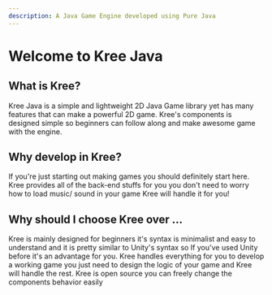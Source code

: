```yaml
---
description: A Java Game Engine developed using Pure Java
---
```


# Welcome to Kree Java

## What is Kree?

Kree Java is a simple and lightweight 2D Java Game library yet has many features that can make a powerful 2D game. Kree's components is designed simple so beginners can follow along and make awesome game with the engine.

## Why develop in Kree?

If you're just starting out making games you should definitely start here. Kree provides all of the back-end stuffs for you you don't need to worry how to load music/ sound in your game Kree will handle it for you!

## Why should I choose Kree over ... 

Kree is mainly designed for beginners it's syntax is minimalist and easy to understand and it is pretty similar to Unity's syntax so If you've used Unity before it's an advantage for you. Kree handles everything for you to develop a working game you just need to design the logic of your game and Kree will handle the rest. Kree is open source you can freely change the components behavior easily

